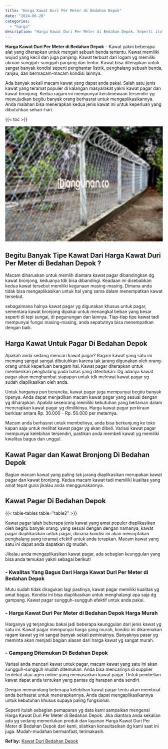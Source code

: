 ```yaml
---
title: "Harga Kawat Duri Per Meter di Bedahan Depok"
date: "2024-06-20"
categories: 
  - "harga"
description: "Harga Kawat Duri Per Meter di Bedahan Depok. Seperti itulah sebagian pemaparan yg data kami sampaikan mengenai Harga Kawat Duri Per Meter di Bedahan Depok. J..."
---
```


**Harga Kawat Duri Per Meter di Bedahan Depok** – Kawat yakni beberapa alat yang diterapkan untuk mengait sebuah benda tertentu. Kawat memiliki wujud yang kecil dan juga panjang. Kawat terbuat dari logam yg memiliki ukruan sungguh-sungguh panjang dan lentur. Kawat bisa diterapkan untuk sangat banyak kondisi seperti penghantar listrik, penghalang sebuah benda, ranjau, dan bermacam-macam kondisi lainnya.

Ada banyak sekali macam kawat yang dapat anda pakai. Salah satu jenis kawat yang teramat populer di kalangan masyarakat yakni kawat pagar dan kawat bronjong. Kedua ragam ini mempunyai keistimewaan tersendiri yg mewujudkan begitu banyak orang berhasrat untuk mengaplikasikannya. Anda malahan bisa menerapkan kedua jenis kawat ini untuk keperluan yang dibutuhkan sehari-hari.

{{< toc >}}

![Harga Kawat Duri Per Meter di Bedahan Depok](/images/jual-kawat-murah33.png)

## Begitu Banyak Tipe Kawat Dari Harga Kawat Duri Per Meter di Bedahan Depok ?

Macam diharuskan untuk memlih diantara kawat pagar dibandingkan dg kawat bronjong, keduanya tdk bisa dibandingi. Keadaan ini disebabkan kedua kawat tersebut memiliki kegunaan masing-masing. Dimana anda tidak bisa mengaplikasikan untuk hal yang sama dalam menempatkan kawat tersebut.

sebagaimana halnya kawat pagar yg digunakan khusus untuk pagar, sementara kawat bronjong dipakai untuk menangkal beban yang besar seperti di tepi sungai, di pegunungan dan lainnya. Tiap-tiap tipe kawat tadi mempunyai fungsi masing-masing, anda sepatutnya bisa menempatkan dengan baik.

## Harga Kawat Untuk Pagar Di Bedahan Depok

Apakah anda sedang mencari kawat pagar? Ragam kawat yang satu ini memang sangat sangat dibutuhkan karena tak jarang digunakan oleh orang-orang untuk keperluan beragam hal. Kawat pagar diterapkan untuk memberikan penghalang pada batas yang ditentukan. Dg adanya kawat pagar akan menghambat siapapun untuk tdk melewat kawat pagar yg sudah diaplikasikan oleh anda.

Untuk harganya pun beraneka, kawat pagar juga mempunyai begitu banyak tipenya. Anda dapat menjadikan macam kawat pagar yang sesuai dengan yg diharapkan. Apabila seseorang memiliki kebutuhan yang berlainan dalam menerapkan kawat pagar yg dimilikinya. Harga kawat pagar perkiraan berkisar antara Rp. 30.000 – Rp. 50.000 per meternya.

Macam anda berhasrat untuk membelinya, anda bisa berkunjung ke toko kapan saja untuk melihat kawat pagar yg akan dibeli. Variasi kawat pagar mempunyai kelebihan tersendiri, pastikan anda membeli kawat yg memiliki kwalitas bagus dan unggul.

## Kawat Pagar dan Kawat Bronjong Di Bedahan Depok

Bagian macam kawat yang paling tak jarang diaplikasikan merupakan kawat pagar dan kawat bronjong. Kedua macam kawat tadi memiliki kualitas yang amat tepat guna jikalau anda menggunakannya.

## Kawat Pagar Di Bedahan Depok

{{< table-tables table="table2" >}}

Kawat pagar ialah beberapa jenis kawat yang amat populer diaplikasikan oleh begitu banyak orang. yang sesuai dengan dengan namanya, kawat pagar diaplikasikan untuk pagar, dimana kondisi ini akan menciptakan penghalang yang teramat efektif untuk anda terapkan. Macam kawat yang satu ini dapat anda dapatkan dg mudah.

Jikalau anda mengaplikasikan kawat pagar, ada sebagian keunggulan yang bisa anda temukan yakni sebagai berikut!

### \- Kwalitas Yang Bagus Dari Harga Kawat Duri Per Meter di Bedahan Depok

Mutu sudah tidak diragukan lagi pastinya, kawat pagar memiliki kualitas yg amat bagus. Kondisi ini bisa diaplikasikan untuk menghalangi apa saja dg gampang. Kawat pagar sungguh-sungguh efektif untuk anda pakai.

### \- Harga Kawat Duri Per Meter di Bedahan Depok Harga Murah

Harganya yg terjangkau bakal jadi beberapa keunggulan dari jenis kawat yg satu ini. Kawat pagar mempunyai harga yang murah, kondisi ini dikarenakan ragam kawat yg ini sangat banyak sekali peminatnya. Banyaknya pasar yg meminta akan menjadi bagian alasan dari harga kawat yg sangat murah.

### \- Gampang Ditemukan Di Bedahan Depok

Variasi anda mencari kawat untuk pagar, macam kawat yang satu ini akan sungguh-sungguh mudah ditemukan. Anda bisa mencarinya di supplier terdekat atau agen online yang memasarkan kawat pagar. Untuk pembelian kawat dapat anda tentukan yang pantas dg harapan anda sendiri.

Dengan memandang beberapa kelebihan kawat pagar tentu akan membuat anda berhasrat untuk menerapkannya. Anda dapat mengaplikasikannya untuk kebutuhan khusus supaya paling fungsional.

Seperti itulah sebagian pemaparan yg data kami sampaikan mengenai Harga Kawat Duri Per Meter di Bedahan Depok. Jika diantara anda sekalian ada yg sedang memerlukan produk dan layanan Harga Kawat Duri Per Meter di Bedahan Depok dari kami, silahkan konsultasikan dg kami saat ini juga. Mudah-mudahan bermanfaat, terimakasih.

**Ref by:** [Kawat Duri Bedahan Depok](https://id.wikipedia.org/wiki/Kawat)
